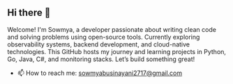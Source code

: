 ## Hi there 👋
Welcome! I'm Sowmya, a developer passionate about writing clean code and solving problems using open-source tools. Currently exploring observability systems, backend development, and cloud-native technologies. This GitHub hosts my journey and learning projects in Python, Go, Java, C#, and monitoring stacks. Let’s build something great!
- 📫 How to reach me: sowmyabusinayani2717@gmail.com
